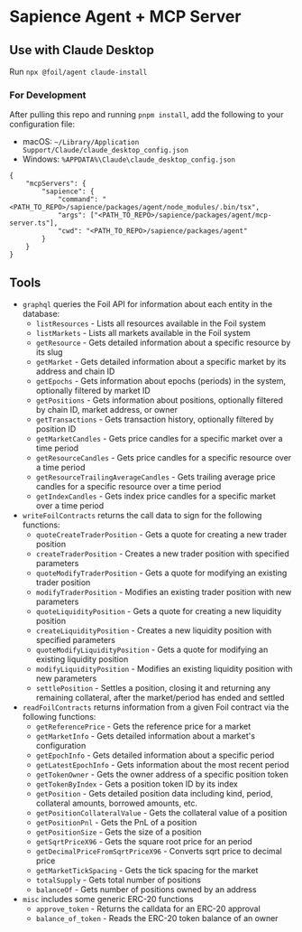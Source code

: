 # Sapience Agent + MCP Server

## Use with Claude Desktop

Run `npx @foil/agent claude-install`

### For Development

After pulling this repo and running `pnpm install`, add the following to your configuration file:
* macOS: `~/Library/Application Support/Claude/claude_desktop_config.json`
* Windows: `%APPDATA%\Claude\claude_desktop_config.json`

```
{
    "mcpServers": {
        "sapience": {
            "command": "<PATH_TO_REPO>/sapience/packages/agent/node_modules/.bin/tsx",
            "args": ["<PATH_TO_REPO>/sapience/packages/agent/mcp-server.ts"],
            "cwd": "<PATH_TO_REPO>/sapience/packages/agent"
        }
    }
}
```

## Tools

* `graphql` queries the Foil API for information about each entity in the database:
  * `listResources` - Lists all resources available in the Foil system
  * `listMarkets` - Lists all markets available in the Foil system
  * `getResource` - Gets detailed information about a specific resource by its slug
  * `getMarket` - Gets detailed information about a specific market by its address and chain ID
  * `getEpochs` - Gets information about epochs (periods) in the system, optionally filtered by market ID
  * `getPositions` - Gets information about positions, optionally filtered by chain ID, market address, or owner
  * `getTransactions` - Gets transaction history, optionally filtered by position ID
  * `getMarketCandles` - Gets price candles for a specific market over a time period
  * `getResourceCandles` - Gets price candles for a specific resource over a time period
  * `getResourceTrailingAverageCandles` - Gets trailing average price candles for a specific resource over a time period
  * `getIndexCandles` - Gets index price candles for a specific market over a time period
* `writeFoilContracts` returns the call data to sign for the following functions:
  * `quoteCreateTraderPosition` - Gets a quote for creating a new trader position
  * `createTraderPosition` - Creates a new trader position with specified parameters
  * `quoteModifyTraderPosition` - Gets a quote for modifying an existing trader position
  * `modifyTraderPosition` - Modifies an existing trader position with new parameters
  * `quoteLiquidityPosition` - Gets a quote for creating a new liquidity position
  * `createLiquidityPosition` - Creates a new liquidity position with specified parameters
  * `quoteModifyLiquidityPosition` - Gets a quote for modifying an existing liquidity position
  * `modifyLiquidityPosition` - Modifies an existing liquidity position with new parameters
  * `settlePosition` - Settles a position, closing it and returning any remaining collateral, after the market/period has ended and settled
* `readFoilContracts` returns information from a given Foil contract via the following functions:
  * `getReferencePrice` - Gets the reference price for a market
  * `getMarketInfo` - Gets detailed information about a market's configuration
  * `getEpochInfo` - Gets detailed information about a specific period
  * `getLatestEpochInfo` - Gets information about the most recent period
  * `getTokenOwner` - Gets the owner address of a specific position token
  * `getTokenByIndex` - Gets a position token ID by its index
  * `getPosition` - Gets detailed position data including kind, period, collateral amounts, borrowed amounts, etc.
  * `getPositionCollateralValue` - Gets the collateral value of a position
  * `getPositionPnl` - Gets the PnL of a position
  * `getPositionSize` - Gets the size of a position
  * `getSqrtPriceX96` - Gets the square root price for an period
  * `getDecimalPriceFromSqrtPriceX96` - Converts sqrt price to decimal price
  * `getMarketTickSpacing` - Gets the tick spacing for the market
  * `totalSupply` - Gets total number of positions
  * `balanceOf` - Gets number of positions owned by an address
* `misc` includes some generic ERC-20 functions
  * `approve_token` - Returns the calldata for an ERC-20 approval
  * `balance_of_token` - Reads the ERC-20 token balance of an owner
